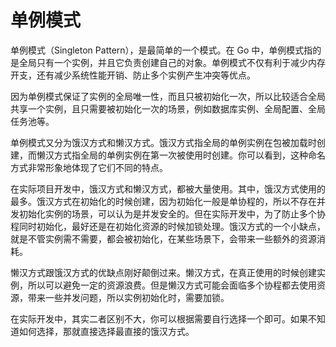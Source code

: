 # 单例模式

单例模式（Singleton Pattern），是最简单的一个模式。在 Go 中，单例模式指的是全局只有一个实例，并且它负责创建自己的对象。单例模式不仅有利于减少内存开支，还有减少系统性能开销、防止多个实例产生冲突等优点。

因为单例模式保证了实例的全局唯一性，而且只被初始化一次，所以比较适合全局共享一个实例，且只需要被初始化一次的场景，例如数据库实例、全局配置、全局任务池等。

单例模式又分为饿汉方式和懒汉方式。饿汉方式指全局的单例实例在包被加载时创建，而懒汉方式指全局的单例实例在第一次被使用时创建。你可以看到，这种命名方式非常形象地体现了它们不同的特点。

在实际项目开发中，饿汉方式和懒汉方式，都被大量使用。其中，饿汉方式使用的最多。饿汉方式在初始化的时候创建，因为初始化一般是单协程的，所以不存在并发初始化实例的场景，可以认为是并发安全的。但在实际开发中，为了防止多个协程同时初始化，最好还是在初始化资源的时候加锁处理。饿汉方式的一个小缺点，就是不管实例需不需要，都会被初始化，在某些场景下，会带来一些额外的资源消耗。

懒汉方式跟饿汉方式的优缺点刚好颠倒过来。懒汉方式，在真正使用的时候创建实例，所以可以避免一定的资源浪费。但是懒汉方式可能会面临多个协程都去使用资源，带来一些并发问题，所以实例初始化时，需要加锁。

在实际开发中，其实二者区别不大，你可以根据需要自行选择一个即可。如果不知道如何选择，那就直接选择最直接的饿汉方式。
